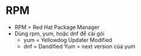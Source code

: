 # RPM
- RPM = Red Hat Package Manager
- Dùng rpm, yum, hoặc dnf để cài gói
    - yum = Yellowdog Updater Modified
    - dnf = Dandified Yum = next version của yum


